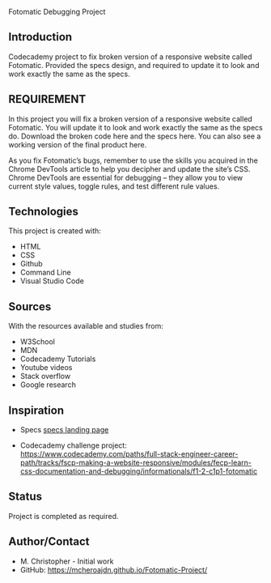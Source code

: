 Fotomatic Debugging Project
## Introduction
Codecademy project to fix broken version of a responsive website called Fotomatic. Provided the specs design, and required to update it to look and work exactly the same as the specs.

## REQUIREMENT
In this project you will fix a broken version of a responsive website called Fotomatic. You will update it to look and work exactly the same as the specs do. Download the broken code here and the specs here. You can also see a working version of the final product here.

As you fix Fotomatic’s bugs, remember to use the skills you acquired in the Chrome DevTools article to help you decipher and update the site’s CSS. Chrome DevTools are essential for debugging – they allow you to view current style values, toggle rules, and test different rule values.

## Technologies
This project is created with:
* HTML
* CSS
* Github
* Command Line
* Visual Studio Code


## Sources
With the resources available and studies from:
* W3School
* MDN
* Codecademy Tutorials
* Youtube videos
* Stack overflow
* Google research

## Inspiration

* Specs [specs landing page](https://content.codecademy.com/courses/freelance-1/capstone-1/specs/fotomatic_spec_landing.png)

*  Codecademy challenge project: https://www.codecademy.com/paths/full-stack-engineer-career-path/tracks/fscp-making-a-website-responsive/modules/fecp-learn-css-documentation-and-debugging/informationals/f1-2-c1p1-fotomatic

## Status
Project is completed as required.

## Author/Contact
* M. Christopher - Initial work
* GitHub:  https://mcheroajdn.github.io/Fotomatic-Project/